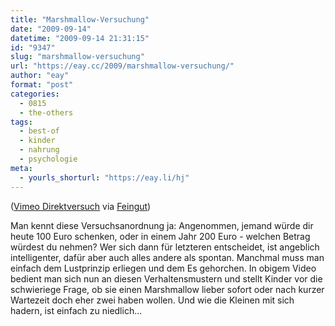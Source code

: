 ```yaml
---
title: "Marshmallow-Versuchung"
date: "2009-09-14"
datetime: "2009-09-14 21:31:15"
id: "9347"
slug: "marshmallow-versuchung"
url: "https://eay.cc/2009/marshmallow-versuchung/"
author: "eay"
format: "post"
categories:
  - 0815
  - the-others
tags:
  - best-of
  - kinder
  - nahrung
  - psychologie
meta:
  - yourls_shorturl: "https://eay.li/hj"
---
```


 ([Vimeo Direktversuch](http://vimeo.com/5239013) via [Feingut](http://www.feingut.de/2009/09/14/der-marshmallow-test/))

Man kennt diese Versuchsanordnung ja: Angenommen, jemand würde dir heute 100 Euro schenken, oder in einem Jahr 200 Euro - welchen Betrag würdest du nehmen? Wer sich dann für letzteren entscheidet, ist angeblich intelligenter, dafür aber auch alles andere als spontan. Manchmal muss man einfach dem Lustprinzip erliegen und dem Es gehorchen. In obigem Video bedient man sich nun an diesen Verhaltensmustern und stellt Kinder vor die schwieriege Frage, ob sie einen Marshmallow lieber sofort oder nach kurzer Wartezeit doch eher zwei haben wollen. Und wie die Kleinen mit sich hadern, ist einfach zu niedlich...
